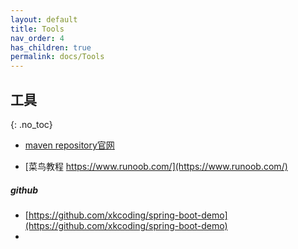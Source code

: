 ```yaml
---
layout: default
title: Tools
nav_order: 4
has_children: true
permalink: docs/Tools
---
```



## 工具
{: .no_toc}

- [maven repository官网](https://search.maven.org/)

- [菜鸟教程 https://www.runoob.com/](https://www.runoob.com/)

##### github
- [https://github.com/xkcoding/spring-boot-demo](https://github.com/xkcoding/spring-boot-demo)
- 